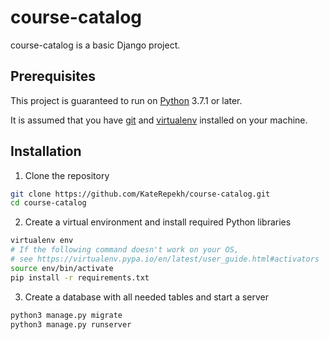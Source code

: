 # course-catalog

course-catalog is a basic Django project.

## Prerequisites

This project is guaranteed to run on [Python](https://realpython.com/installing-python/) 3.7.1 or later.

It is assumed that you have [git](https://github.com/git-guides/install-git) and [virtualenv](https://virtualenv.pypa.io/en/latest/installation.html) installed on your machine.

## Installation
1. Clone the repository
```bash
git clone https://github.com/KateRepekh/course-catalog.git
cd course-catalog
```
2. Create a virtual environment and install required Python libraries
```bash
virtualenv env
# If the following command doesn't work on your OS, 
# see https://virtualenv.pypa.io/en/latest/user_guide.html#activators 
source env/bin/activate
pip install -r requirements.txt
```
3. Create a database with all needed tables and start a server
```bash
python3 manage.py migrate
python3 manage.py runserver
```

